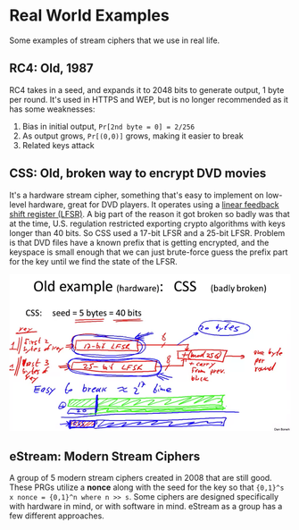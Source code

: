 # Real World Examples

Some examples of stream ciphers that we use in real life.

## RC4: Old, 1987

RC4 takes in a seed, and expands it to 2048 bits to generate output, 1 byte per round. It's used in HTTPS and WEP, but is no longer recommended as it has some weaknesses:

1. Bias in initial output, `Pr[2nd byte = 0] = 2/256`
2. As output grows, `Pr[(0,0)]` grows, making it easier to break
3. Related keys attack

## CSS: Old, broken way to encrypt DVD movies

It's a hardware stream cipher, something that's easy to implement on low-level hardware, great for DVD players. It operates using a [linear feedback shift register (LFSR)](https://en.wikipedia.org/wiki/Linear-feedback_shift_register). A big part of the reason it got broken so badly was that at the time, U.S. regulation restricted exporting crypto algorithms with keys longer than 40 bits. So CSS used a 17-bit LFSR and a 25-bit LFSR. Problem is that DVD files have a known prefix that is getting encrypted, and the keyspace is small enough that we can just brute-force guess the prefix part for the key until we find the state of the LFSR.

![Alt text](CSS.png)

## eStream: Modern Stream Ciphers

A group of 5 modern stream ciphers created in 2008 that are still good. These PRGs utilize a **nonce** along with the seed for the key so that `{0,1}^s x nonce = {0,1}^n where n >> s`. Some ciphers are designed specifically with hardware in mind, or with software in mind. eStream as a group has a few different approaches.
